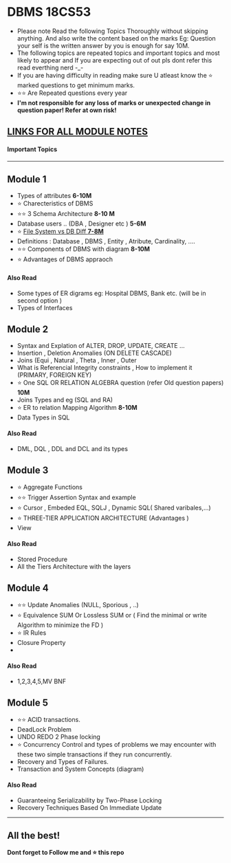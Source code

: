 
# DBMS 18CS53
* Please note Read the following Topics Thoroughly without skipping anything. And also write the content based on the marks Eg: Question your self is the written answer by you is enough for say 10M.
* The following topics are repeated topics and important topics and most likely to appear and If you are expecting out of out pls dont refer this read everthing nerd -_-
* If you are  having difficulty in reading make sure U atleast know the ⭐ marked questions to get minimum marks.
* ⭐⭐ Are Repeated questions every year
*  **I'm not responsible for any loss of marks or unexpected change in question paper! Refer at own risk!**

## [LINKS FOR ALL MODULE NOTES](https://github.com/adithyapaib/VTU5thSem/tree/main/DBMS/Notes)

#### Important Topics
---

##  Module 1


- Types of attributes **6-10M**
- ⭐ Charecteristics of DBMS
- ⭐⭐ 3 Schema Architecture **8-10 M**
- Database users .. (DBA , Designer etc ) **5-6M**
- ⭐ [File System vs DB Diff  **7-8M**](https://www.geeksforgeeks.org/difference-between-file-system-and-dbms/)
- Definitions : Database , DBMS , Entity , Atribute, Cardinality, ....
- ⭐⭐ Components of DBMS with diagram **8-10M**
- ⭐ Advantages of DBMS appraoch
#### Also Read
- Some types of ER digrams eg: Hospital DBMS, Bank etc. (will be in second option )
- Types of Interfaces 

##  Module 2
- Syntax and Explation of ALTER, DROP, UPDATE, CREATE ...
- Insertion , Deletion Anomalies (ON DELETE CASCADE)
- Joins (Equi , Natural , Theta , Inner , Outer
- What is Referencial Integrity constraints , How to implement it (PRIMARY, FOREIGN KEY) 
- ⭐ One SQL OR RELATION ALGEBRA question (refer Old question papers) **10M**
- Joins Types and eg (SQL and RA)
- ⭐ ER to relation Mapping Algorithm **8-10M**
- Data Types in SQL

#### Also Read
- DML, DQL , DDL and DCL and its types 


##  Module 3
- ⭐ Aggregate Functions 
- ⭐⭐ Trigger Assertion Syntax and example 
- ⭐ Cursor , Embeded EQL, SQLJ , Dynamic SQL( Shared varibales,...)
- ⭐ THREE-TIER APPLICATION ARCHITECTURE (Advantages )
- View

#### Also Read
- Stored Procedure 
- All the Tiers Architecture with the  layers


##  Module 4

- ⭐⭐ Update Anomalies (NULL, Sporious , ..)
- ⭐ Equivalence SUM Or Lossless SUM or ( Find the minimal or write Algorithm to minimize the FD )
- ⭐ IR Rules 
-  Closure Property 
- 

#### Also Read
-  1,2,3,4,5,MV BNF 

##  Module 5

- ⭐⭐ ACID transactions.
- DeadLock Problem 
- UNDO REDO 2 Phase locking 
- ⭐ Concurrency Control and types of problems we may encounter with these two simple transactions if they run concurrently.
- Recovery and Types of Failures.
- Transaction and System Concepts (diagram)

#### Also Read
- Guaranteeing Serializability by Two-Phase Locking
- Recovery Techniques Based On Immediate Update

---
**All the best!**
---
**Dont forget to Follow me and ⭐ this repo**







